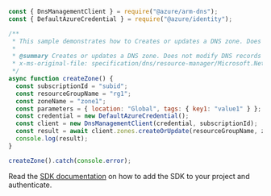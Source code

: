 ```javascript
const { DnsManagementClient } = require("@azure/arm-dns");
const { DefaultAzureCredential } = require("@azure/identity");

/**
 * This sample demonstrates how to Creates or updates a DNS zone. Does not modify DNS records within the zone.
 *
 * @summary Creates or updates a DNS zone. Does not modify DNS records within the zone.
 * x-ms-original-file: specification/dns/resource-manager/Microsoft.Network/stable/2018-05-01/examples/CreateOrUpdateZone.json
 */
async function createZone() {
  const subscriptionId = "subid";
  const resourceGroupName = "rg1";
  const zoneName = "zone1";
  const parameters = { location: "Global", tags: { key1: "value1" } };
  const credential = new DefaultAzureCredential();
  const client = new DnsManagementClient(credential, subscriptionId);
  const result = await client.zones.createOrUpdate(resourceGroupName, zoneName, parameters);
  console.log(result);
}

createZone().catch(console.error);
```

Read the [SDK documentation](https://github.com/Azure/azure-sdk-for-js/blob/%40azure%2Farm-dns_5.0.1/sdk/dns/arm-dns/README.md) on how to add the SDK to your project and authenticate.
